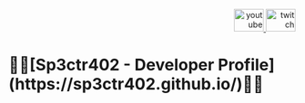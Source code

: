 <br clear="both">

<div align="right">
  <a href="https://www.youtube.com/@spectra_02" target="_blank">
    <img src="https://raw.githubusercontent.com/maurodesouza/profile-readme-generator/master/src/assets/icons/social/youtube/default.svg" width="52" height="40" alt="youtube logo"  />
  </a>
  <a href="https://www.twitch.tv/spectra_02" target="_blank">
    <img src="https://raw.githubusercontent.com/maurodesouza/profile-readme-generator/master/src/assets/icons/social/twitch/default.svg" width="52" height="40" alt="twitch logo"  />
  </a>
</div>

###

<h1 align="left">🐦‍🔥[Sp3ctr402 - Developer Profile](https://sp3ctr402.github.io/)🐦‍🔥</h1>

###
